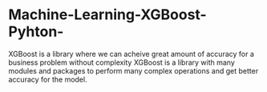 # Machine-Learning-XGBoost-Pyhton-
XGBoost is a library where we can acheive great amount of accuracy for a business problem without complexity
XGBoost is a library with many modules and packages to perform many complex operations and get better accuracy for the model.
